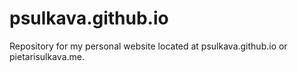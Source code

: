 # psulkava.github.io
Repository for my personal website located at psulkava.github.io or pietarisulkava.me.
